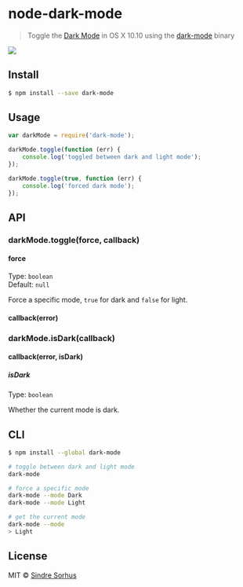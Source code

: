 # node-dark-mode

> Toggle the [Dark Mode](http://www.macworld.co.uk/how-to/mac-software/turn-on-yosemites-dark-mode-on-mac-3534690/) in OS X 10.10 using the [dark-mode](https://github.com/sindresorhus/dark-mode) binary

![](https://github.com/sindresorhus/dark-mode/raw/master/screenshot.gif)


## Install

```sh
$ npm install --save dark-mode
```


## Usage

```js
var darkMode = require('dark-mode');

darkMode.toggle(function (err) {
	console.log('toggled between dark and light mode');
});

darkMode.toggle(true, function (err) {
	console.log('forced dark mode');
});
```


## API

### darkMode.toggle(force, callback)

#### force

Type: `boolean`  
Default: `null`

Force a specific mode, `true` for dark and `false` for light.

#### callback(error)

### darkMode.isDark(callback)

#### callback(error, isDark)

##### isDark

Type: `boolean`  

Whether the current mode is dark.


## CLI

```sh
$ npm install --global dark-mode
```

```sh
# toggle between dark and light mode
dark-mode

# force a specific mode
dark-mode --mode Dark
dark-mode --mode Light

# get the current mode
dark-mode --mode
> Light
```


## License

MIT © [Sindre Sorhus](http://sindresorhus.com)
